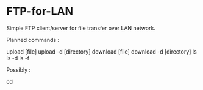 # FTP-for-LAN

Simple FTP client/server for file transfer over LAN network. 

Planned commands :

upload [file]
upload -d [directory]
download [file]
download -d [directory]
ls
ls -d
ls -f

Possibly : 

cd